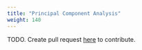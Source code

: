 ```yaml
---
title: "Principal Component Analysis"
weight: 140
---
```


TODO. Create pull request [here](https://github.com/vietanhdev/review.aicurious.io/) to contribute.